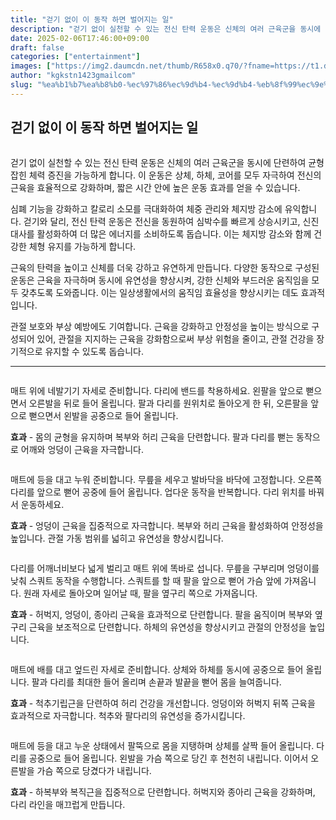 ```yaml
---
title: "걷기 없이 이 동작 하면 벌어지는 일"
description: "걷기 없이 실천할 수 있는 전신 탄력 운동은 신체의 여러 근육군을 동시에 단련하여 균형 잡힌 체력 증진을 가능하게 합니다. 이 운동은 상체, 하체, 코어를 모두 자극하여 전신의 근육을 효율적으로 강화하며, 짧은 시간 안에 높은 운동 효과를 얻을 수 있습니다."
date: 2025-02-06T17:46:00+09:00
draft: false
categories: ["entertainment"]
images: ["https://img2.daumcdn.net/thumb/R658x0.q70/?fname=https://t1.daumcdn.net/news/202502/05/tenbody/20250205173010212tcor.jpg", "https://t1.daumcdn.net/news/202502/05/tenbody/20250205173010523zbee.gif", "https://t1.daumcdn.net/news/202502/05/tenbody/20250205173010745qget.gif", "https://t1.daumcdn.net/news/202502/05/tenbody/20250205173011080ewqd.gif", "https://t1.daumcdn.net/news/202502/05/tenbody/20250205173011424givq.gif"]
author: "kgkstn1423gmailcom"
slug: "%ea%b1%b7%ea%b8%b0-%ec%97%86%ec%9d%b4-%ec%9d%b4-%eb%8f%99%ec%9e%91-%ed%95%98%eb%a9%b4-%eb%b2%8c%ec%96%b4%ec%a7%80%eb%8a%94-%ec%9d%bc"
---
```


<h2 >걷기 없이 이 동작 하면 벌어지는 일</h2> <figure ><img src="https://img2.daumcdn.net/thumb/R658x0.q70/?fname=https://t1.daumcdn.net/news/202502/05/tenbody/20250205173010212tcor.jpg" alt=""/></figure> <p>걷기 없이 실천할 수 있는 전신 탄력 운동은 신체의 여러 근육군을 동시에 단련하여 균형 잡힌 체력 증진을 가능하게 합니다. 이 운동은 상체, 하체, 코어를 모두 자극하여 전신의 근육을 효율적으로 강화하며, 짧은 시간 안에 높은 운동 효과를 얻을 수 있습니다.</p> <p>심폐 기능을 강화하고 칼로리 소모를 극대화하여 체중 관리와 체지방 감소에 유익합니다. 걷기와 달리, 전신 탄력 운동은 전신을 동원하여 심박수를 빠르게 상승시키고, 신진대사를 활성화하여 더 많은 에너지를 소비하도록 돕습니다. 이는 체지방 감소와 함께 건강한 체형 유지를 가능하게 합니다.</p> <p>근육의 탄력을 높이고 신체를 더욱 강하고 유연하게 만듭니다. 다양한 동작으로 구성된 운동은 근육을 자극하며 동시에 유연성을 향상시켜, 강한 신체와 부드러운 움직임을 모두 갖추도록 도와줍니다. 이는 일상생활에서의 움직임 효율성을 향상시키는 데도 효과적입니다.</p> <p>관절 보호와 부상 예방에도 기여합니다. 근육을 강화하고 안정성을 높이는 방식으로 구성되어 있어, 관절을 지지하는 근육을 강화함으로써 부상 위험을 줄이고, 관절 건강을 장기적으로 유지할 수 있도록 돕습니다.</p> <hr /> <figure ><img src="https://t1.daumcdn.net/news/202502/05/tenbody/20250205173010523zbee.gif" alt=""/></figure> <p>매트 위에 네발기기 자세로 준비합니다. 다리에 밴드를 착용하세요. 왼팔을 앞으로 뻗으면서 오른발을 뒤로 들어 올립니다. 팔과 다리를 원위치로 돌아오게 한 뒤, 오른팔을 앞으로 뻗으면서 왼발을 공중으로 들어 올립니다.</p> <p><strong>효과</strong> - 몸의 균형을 유지하며 복부와 허리 근육을 단련합니다. 팔과 다리를 뻗는 동작으로 어깨와 엉덩이 근육을 자극합니다.</p> <figure ><img src="https://t1.daumcdn.net/news/202502/05/tenbody/20250205173010745qget.gif" alt=""/></figure> <p>매트에 등을 대고 누워 준비합니다. 무릎을 세우고 발바닥을 바닥에 고정합니다. 오른쪽 다리를 앞으로 뻗어 공중에 들어 올립니다. 업다운 동작을 반복합니다. 다리 위치를 바꿔서 운동하세요.</p> <p><strong>효과</strong> - 엉덩이 근육을 집중적으로 자극합니다. 복부와 허리 근육을 활성화하여 안정성을 높입니다. 관절 가동 범위를 넓히고 유연성을 향상시킵니다.</p> <figure ><img src="https://t1.daumcdn.net/news/202502/05/tenbody/20250205173011080ewqd.gif" alt=""/></figure> <p>다리를 어깨너비보다 넓게 벌리고 매트 위에 똑바로 섭니다. 무릎을 구부리며 엉덩이를 낮춰 스쿼트 동작을 수행합니다. 스쿼트를 할 때 팔을 앞으로 뻗어 가슴 앞에 가져옵니다. 원래 자세로 돌아오며 일어날 때, 팔을 옆구리 쪽으로 가져옵니다.</p> <p><strong>효과</strong> - 허벅지, 엉덩이, 종아리 근육을 효과적으로 단련합니다. 팔을 움직이며 복부와 옆구리 근육을 보조적으로 단련합니다. 하체의 유연성을 향상시키고 관절의 안정성을 높입니다.</p> <figure ><img src="https://t1.daumcdn.net/news/202502/05/tenbody/20250205173011424givq.gif" alt=""/></figure> <p>매트에 배를 대고 엎드린 자세로 준비합니다. 상체와 하체를 동시에 공중으로 들어 올립니다. 팔과 다리를 최대한 들어 올리며 손끝과 발끝을 뻗어 몸을 늘여줍니다.</p> <p><strong>효과</strong> - 척추기립근을 단련하여 허리 건강을 개선합니다. 엉덩이와 허벅지 뒤쪽 근육을 효과적으로 자극합니다. 척추와 팔다리의 유연성을 증가시킵니다.</p> <figure ><img src="https://t1.daumcdn.net/news/202502/05/tenbody/20250205173011740bvdj.gif" alt=""/></figure> <p>매트에 등을 대고 누운 상태에서 팔뚝으로 몸을 지탱하며 상체를 살짝 들어 올립니다. 다리를 공중으로 들어 올립니다. 왼발을 가슴 쪽으로 당긴 후 천천히 내립니다. 이어서 오른발을 가슴 쪽으로 당겼다가 내립니다.</p> <p><strong>효과</strong> - 하복부와 복직근을 집중적으로 단련합니다. 허벅지와 종아리 근육을 강화하며, 다리 라인을 매끄럽게 만듭니다.</p>